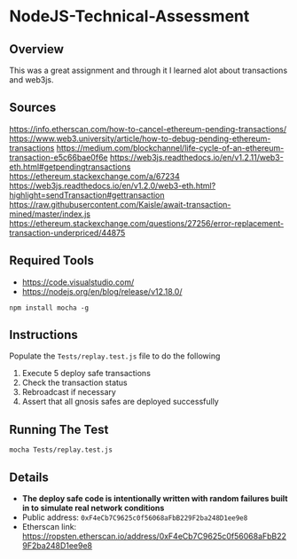 # NodeJS-Technical-Assessment

## Overview

This was a great assignment and through it I learned alot about transactions and web3js.


## Sources
https://info.etherscan.com/how-to-cancel-ethereum-pending-transactions/
https://www.web3.university/article/how-to-debug-pending-ethereum-transactions
https://medium.com/blockchannel/life-cycle-of-an-ethereum-transaction-e5c66bae0f6e
https://web3js.readthedocs.io/en/v1.2.11/web3-eth.html#getpendingtransactions
https://ethereum.stackexchange.com/a/67234
https://web3js.readthedocs.io/en/v1.2.0/web3-eth.html?highlight=sendTransaction#gettransaction
https://raw.githubusercontent.com/Kaisle/await-transaction-mined/master/index.js
https://ethereum.stackexchange.com/questions/27256/error-replacement-transaction-underpriced/44875



## Required Tools
- https://code.visualstudio.com/
- https://nodejs.org/en/blog/release/v12.18.0/
```
npm install mocha -g
```

## Instructions
Populate the `Tests/replay.test.js` file to do the following
1. Execute 5 deploy safe transactions
2. Check the transaction status
3. Rebroadcast if necessary
4. Assert that all gnosis safes are deployed successfully

## Running The Test
```
mocha Tests/replay.test.js
```

## Details
- **The deploy safe code is intentionally written with random failures built in to simulate real network conditions**
- Public address: `0xF4eCb7C9625c0f56068aFbB229F2ba248D1ee9e8` 
- Etherscan link: https://ropsten.etherscan.io/address/0xF4eCb7C9625c0f56068aFbB229F2ba248D1ee9e8
